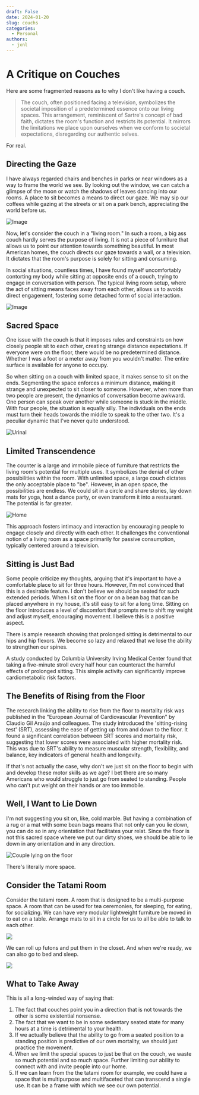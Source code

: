 ```yaml
---
draft: False
date: 2024-01-20
slug: couchs
categories:
  - Personal
authors:
  - jxnl
---
```


# A Critique on Couches

Here are some fragmented reasons as to why I don't like having a couch.

> The couch, often positioned facing a television, symbolizes the societal imposition of a predetermined essence onto our living spaces. This arrangement, reminiscent of Sartre's concept of bad faith, dictates the room's function and restricts its potential. It mirrors the limitations we place upon ourselves when we conform to societal expectations, disregarding our authentic selves.

For real.

<!-- more -->

## Directing the Gaze

I have always regarded chairs and benches in parks or near windows as a way to frame the world we see. By looking out the window, we can catch a glimpse of the moon or watch the shadows of leaves dancing into our rooms. A place to sit becomes a means to direct our gaze. We may sip our coffees while gazing at the streets or sit on a park bench, appreciating the world before us.

![Image](https://hellogiggles.com/wp-content/uploads/sites/7/2016/09/23/500days-dtla.jpg)

Now, let's consider the couch in a "living room." In such a room, a big ass couch hardly serves the purpose of living. It is not a piece of furniture that allows us to point our attention towards something beautiful. In most American homes, the couch directs our gaze towards a wall, or a television. It dictates that the room's purpose is solely for sitting and consuming.

In social situations, countless times, I have found myself uncomfortably contorting my body while sitting at opposite ends of a couch, trying to engage in conversation with person. The typical living room setup, where the act of sitting means faces away from each other, allows us to avoids direct engagement, fostering some detached form of social interaction.

![Image](https://img.freepik.com/premium-photo/two-women-are-sitting-sofa-room-talking-heartfelt-conversation-trust-person-female-friendship_208700-4166.jpg)

## Sacred Space

One issue with the couch is that it imposes rules and constraints on how closely people sit to each other, creating strange distance expectations. If everyone were on the floor, there would be no predetermined distance. Whether I was a foot or a meter away from you wouldn't matter. The entire surface is available for anyone to occupy.

So when sitting on a couch with limited space, it makes sense to sit on the ends. Segmenting the space enforces a minimum distance, making it strange and unexpected to sit closer to someone. However, when more than two people are present, the dynamics of conversation become awkward. One person can speak over another while someone is stuck in the middle. With four people, the situation is equally silly. The individuals on the ends must turn their heads towards the middle to speak to the other two. It's a peculiar dynamic that I've never quite understood.

![Urinal](./img/urinal.png)

## Limited Transcendence

The counter is a large and immobile piece of furniture that restricts the living room's potential for multiple uses. It symbolizes the denial of other possibilities within the room. With unlimited space, a large couch dictates the only acceptable place to "be". However, in an open space, the possibilities are endless. We could sit in a circle and share stories, lay down mats for yoga, host a dance party, or even transform it into a restaurant. The potential is far greater.

![Home](./img/home.png)

This approach fosters intimacy and interaction by encouraging people to engage closely and directly with each other. It challenges the conventional notion of a living room as a space primarily for passive consumption, typically centered around a television.

## Sitting is Just Bad

Some people criticize my thoughts, arguing that it's important to have a comfortable place to sit for three hours. However, I'm not convinced that this is a desirable feature. I don't believe we should be seated for such extended periods. When I sit on the floor or on a bean bag that can be placed anywhere in my house, it's still easy to sit for a long time. Sitting on the floor introduces a level of discomfort that prompts me to shift my weight and adjust myself, encouraging movement. I believe this is a positive aspect.

There is ample research showing that prolonged sitting is detrimental to our hips and hip flexors. We become so lazy and relaxed that we lose the ability to strengthen our spines.

A study conducted by Columbia University Irving Medical Center found that taking a five-minute stroll every half hour can counteract the harmful effects of prolonged sitting. This simple activity can significantly improve cardiometabolic risk factors.

## The Benefits of Rising from the Floor

The research linking the ability to rise from the floor to mortality risk was published in the "European Journal of Cardiovascular Prevention" by Claudio Gil Araújo and colleagues. The study introduced the 'sitting-rising test' (SRT), assessing the ease of getting up from and down to the floor. It found a significant correlation between SRT scores and mortality risk, suggesting that lower scores were associated with higher mortality risk. This was due to SRT's ability to measure muscular strength, flexibility, and balance, key indicators of general health and longevity.

If that's not actually the case, why don't we just sit on the floor to begin with and develop these motor skills as we age? I bet there are so many Americans who would struggle to just go from seated to standing. People who can't put weight on their hands or are too immobile.

## Well, I Want to Lie Down

I'm not suggesting you sit on, like, cold marble. But having a combination of a rug or a mat with some bean bags means that not only can you lie down, you can do so in any orientation that facilitates your relat. Since the floor is not this sacred space where we put our dirty shoes, we should be able to lie down in any orientation and in any direction.

![Couple lying on the floor](https://media.istockphoto.com/id/1323863299/photo/couple-lying-on-the-floor.jpg?s=612x612&w=0&k=20&c=Fig2f27FS8Xn5JvLX4MoGMqSE-tYrdk4sa64TSrFcj0=)

There's literally more space.

## Consider the Tatami Room

Consider the tatami room. A room that is designed to be a multi-purpose space. A room that can be used for tea ceremonies, for sleeping, for eating, for socializing. We can have very modular lightweight furniture be moved in to eat on a table. Arrange mats to sit in a circle for us to all be able to talk to each other.

![](https://images.squarespace-cdn.com/content/v1/5f112d7df383b42d19a6f117/1594971450936-G24E3CAWU41LOI2XC49V/Quadruple%2BSuite%2B-%2BRoom%2B1.jpg)

We can roll up futons and put them in the closet. And when we're ready, we can also go to bed and sleep.

![](https://images.squarespace-cdn.com/content/v1/5f112d7df383b42d19a6f117/1594973446712-FSKXDFHOD8UXI9I5TQ29/Quadruple%2BSuite%2B-%2BRoom%2B2.jpg)

## What to Take Away

This is all a long-winded way of saying that:

1. The fact that couches point you in a direction that is not towards the other is some existential nonsense.
2. The fact that we want to be in some sedentary seated state for many hours at a time is detrimental to your health.
3. If we actually believe that the ability to go from a seated position to a standing position is predictive of our own mortality, we should just practice the movement.
4. When we limit the special spaces to just be that on the couch, we waste so much potential and so much space. Further limiting our ability to connect with and invite people into our home.
5. If we can learn from the the tatami room for example, we could have a space that is multipurpose and multifaceted that can transcend a single use. It can be a frame with which we see our own potential.
